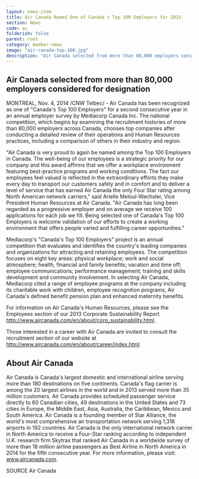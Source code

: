 ```yaml
---
layout: news-item
title: Air Canada Named One of Canada's Top 100 Employers for 2015
section: News
code: ac
folderish: false
parent: root
category: member-news
image: "air-canada-top-100.jpg"
description: "Air Canada selected from more than 80,000 employers considered for designation"
---
```


## Air Canada selected from more than 80,000 employers considered for designation

MONTREAL, Nov. 4, 2014 /CNW Telbec/ - Air Canada has been recognized as one of "Canada's Top 100 Employers" for a second consecutive year in an annual employer survey by Mediacorp Canada Inc. The national competition, which begins by examining the recruitment histories of more than 80,000 employers across Canada, chooses top companies after conducting a detailed review of their operations and Human Resources practices, including a comparison of others in their industry and region.

"Air Canada is very proud to again be named among the Top 100 Employers in Canada. The well-being of our employees is a strategic priority for our company and this award affirms that we offer a workplace environment featuring best-practice programs and working conditions. The fact our employees feel valued is reflected in the extraordinary efforts they make every day to transport our customers safely and in comfort and to deliver a level of service that has earned Air Canada the only Four Star rating among North American network carriers," said Arielle Meloul-Wechsler, Vice President Human Resources at Air Canada. "Air Canada has long been regarded as a progressive employer and on average we receive 100 applications for each job we fill. Being selected one of Canada's Top 100 Employers is welcome validation of our efforts to create a working environment that offers people varied and fulfilling career opportunities."

Mediacorp's "Canada's Top 100 Employers" project is an annual competition that evaluates and identifies the country's leading companies and organizations for attracting and retaining employees.  The competition focuses on eight key areas: physical workplace; work and social atmosphere; health, financial and family benefits; vacation and time off; employee communications; performance management; training and skills development and community involvement. In selecting Air Canada, Mediacorp cited a range of employee programs at the company including its charitable work with children, employee recognition programs, Air Canada's defined benefit pension plan and enhanced maternity benefits.

For information on Air Canada's Human Resources, please see the Employees section of our 2013 Corporate Sustainability Report http://www.aircanada.com/en/about/corp_sustainability.html.

Those interested in a career with Air Canada are invited to consult the recruitment section of our website at http://www.aircanada.com/en/about/career/index.html.

## About Air Canada

Air Canada is Canada's largest domestic and international airline serving more than 180 destinations on five continents.  Canada's flag carrier is among the 20 largest airlines in the world and in 2013 served more than 35 million customers.  Air Canada provides scheduled passenger service directly to 60 Canadian cities, 49 destinations in the United States and 73 cities in Europe, the Middle East, Asia, Australia, the Caribbean, Mexico and South America. Air Canada is a founding member of Star Alliance, the world's most comprehensive air transportation network serving 1,316 airports in 192 countries.  Air Canada is the only international network carrier in North America to receive a Four-Star ranking according to independent U.K. research firm Skytrax that ranked Air Canada in a worldwide survey of more than 18 million airline passengers as Best Airline in North America in 2014 for the fifth consecutive year.  For more information, please visit: www.aircanada.com.

SOURCE Air Canada